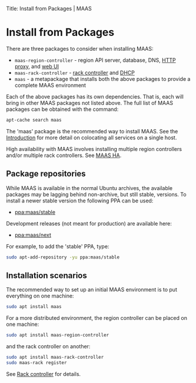 Title: Install from Packages | MAAS


# Install from Packages

There are three packages to consider when installing MAAS:

- `maas-region-controller` - region API server, database, DNS,
  [HTTP proxy][proxy], and [web UI][webui]
- `maas-rack-controller` - [rack controller][rackd] and [DHCP][dhcp]
- `maas` - a metapackage that installs both the above packages to provide a complete
  MAAS environment

Each of the above packages has its own dependencies. That is, each will bring
in other MAAS packages not listed above. The full list of MAAS packages can be
obtained with the command:

```bash
apt-cache search maas
```

The 'maas' package is the recommended way to install MAAS. See the
[Introduction][all-in-one] for more detail on colocating all services on a single host.

High availability with MAAS involves installing multiple region controllers
and/or multiple rack controllers. See [MAAS HA][maas-ha].


## Package repositories

While MAAS is available in the normal Ubuntu archives, the available packages
may be lagging behind non-archive, but still stable, versions. To install a newer
stable version the following PPA can be used:

- [ppa:maas/stable][ppa_maas-stable]

Development releases (not meant for production) are available here:

- [ppa:maas/next][ppa_maas-next]

For example, to add the 'stable' PPA, type:

```bash
sudo apt-add-repository -yu ppa:maas/stable
```

## Installation scenarios

The recommended way to set up an initial MAAS environment is to put everything
on one machine:

```bash
sudo apt install maas
```

For a more distributed environment, the region controller can be placed on one
machine:

```bash
sudo apt install maas-region-controller
```

and the rack controller on another:

```bash
sudo apt install maas-rack-controller
sudo maas-rack register
```

See [Rack controller][rackd] for details.


<!-- LINKS -->

[proxy]: installconfig-network-proxy.md
[webui]: installconfig-webui.md
[rackd]: installconfig-rack.md
[dhcp]: installconfig-network-dhcp.md
[all-in-one]: index.md#key-components-and-colocation-of-all-services
[maas-ha]: manage-ha.md
[ppa_maas-stable]: https://launchpad.net/~maas/+archive/ubuntu/stable
[ppa_maas-next]: https://launchpad.net/~maas/+archive/ubuntu/next
